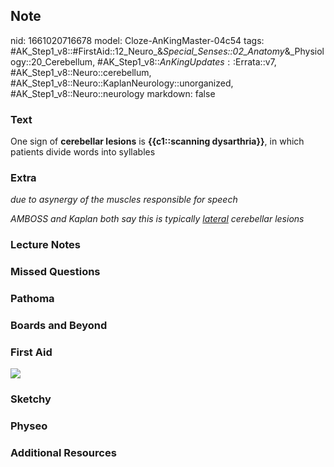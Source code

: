 ## Note
nid: 1661020716678
model: Cloze-AnKingMaster-04c54
tags: #AK_Step1_v8::#FirstAid::12_Neuro_&_Special_Senses::02_Anatomy_&_Physiology::20_Cerebellum, #AK_Step1_v8::$AnKingUpdates::$Errata::v7, #AK_Step1_v8::Neuro::cerebellum, #AK_Step1_v8::Neuro::KaplanNeurology::unorganized, #AK_Step1_v8::Neuro::neurology
markdown: false

### Text
<div>
  One sign of <b>cerebellar lesions</b> is <b>{{c1::scanning
  dysarthria}}</b>, in which patients divide words into syllables
</div>

### Extra
<i>due to asynergy of the muscles responsible for speech</i>
<div>
  <i>AMBOSS and Kaplan both say this is typically <u>lateral</u>
  cerebellar lesions</i>
</div>

### Lecture Notes


### Missed Questions


### Pathoma


### Boards and Beyond


### First Aid
<img src="tmpES3I_l.png">

### Sketchy


### Physeo


### Additional Resources

